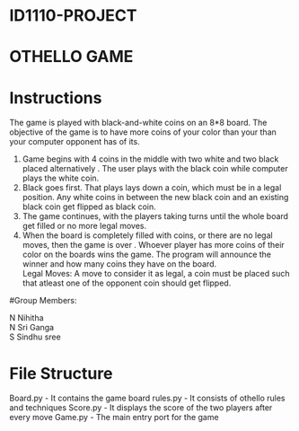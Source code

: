 # ID1110-PROJECT

# OTHELLO GAME

# Instructions
The game is played with black-and-white coins on an 8*8 board. The objective of the game is to have more coins of your color than your than your computer opponent has of its.
  1. Game begins with 4 coins in the middle with two white and two black placed alternatively . The user plays with the black coin while computer plays the white coin.
  2. Black goes first. That plays lays down a coin, which must be in a legal position. Any white coins in between the new black coin and an existing black coin get flipped as black coin.
  3. The game continues, with the players taking turns until the whole board get filled or no more legal moves.
  4. When the board is completely filled with coins, or there are no legal moves, then the game is over . Whoever player has more coins of their color on the boards wins the game. The program will announce the winner and how many coins they have on the board.<br>
Legal Moves:
   A move to consider it as legal, a coin must be placed such that atleast one of the opponent coin should get flipped.

#Group Members:

 N Nihitha                                                                                                                                                            
 N Sri Ganga                                                                                                                                                                   
 S Sindhu sree

# File Structure
Board.py - It contains the game board
rules.py - It consists of othello rules and techniques
Score.py - It displays the score of the two players after every move
Game.py - The main entry port for the game
